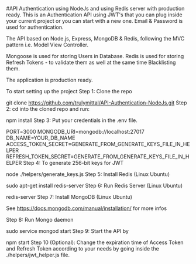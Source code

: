 #API Authentication using NodeJs and using Redis server with production ready.
This is an Authentication API using JWT's that you can plug inside your current project or you can start with a new one. Email & Password is used for authentication.

The API based on Node.js, Express, MongoDB & Redis, following the MVC pattern i.e. Model View Controller.

Mongoose is used for storing Users in Database. Redis is used for storing Refresh Tokens - to validate them as well at the same time Blacklisting them.

The application is production ready.

To start setting up the project
Step 1: Clone the repo

git clone https://github.com/trulymittal/API-Authentication-NodeJs.git
Step 2: cd into the cloned repo and run:

npm install
Step 3: Put your credentials in the .env file.

PORT=3000
MONGODB_URI=mongodb://localhost:27017
DB_NAME=YOUR_DB_NAME
ACCESS_TOKEN_SECRET=GENERATE_FROM_GENERATE_KEYS_FILE_IN_HELPER
REFRESH_TOKEN_SECRET=GENERATE_FROM_GENERATE_KEYS_FILE_IN_HELPER
Step 4: To generate 256-bit keys for JWT

node ./helpers/generate_keys.js
Step 5: Install Redis (Linux Ubuntu)

sudo apt-get install redis-server
Step 6: Run Redis Server (Linux Ubuntu)

redis-server
Step 7: Install MongoDB (Linux Ubuntu)

See https://docs.mongodb.com/manual/installation/ for more infos

Step 8: Run Mongo daemon

sudo service mongod start
Step 9: Start the API by

npm start
Step 10 (Optional): Change the expiration time of Access Token and Refresh Token according to your needs by going inside the ./helpers/jwt_helper.js file.
